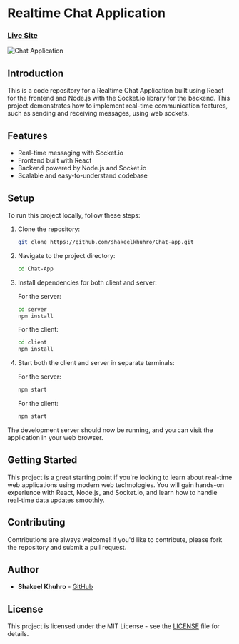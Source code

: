 # Realtime Chat Application

### [Live Site](https://realtime-chat-application.netlify.com)

![Chat Application](https://i.ytimg.com/vi/ZwFA3YMfkoc/maxresdefault.jpg)

## Introduction

This is a code repository for a Realtime Chat Application built using React for the frontend and Node.js with the Socket.io library for the backend. This project demonstrates how to implement real-time communication features, such as sending and receiving messages, using web sockets.

## Features

- Real-time messaging with Socket.io
- Frontend built with React
- Backend powered by Node.js and Socket.io
- Scalable and easy-to-understand codebase

## Setup

To run this project locally, follow these steps:

1. Clone the repository:

   ```bash
   git clone https://github.com/shakeelkhuhro/Chat-app.git
   ```

2. Navigate to the project directory:

   ```bash
   cd Chat-App
   ```

3. Install dependencies for both client and server:

   For the server:

   ```bash
   cd server
   npm install
   ```

   For the client:

   ```bash
   cd client
   npm install
   ```

4. Start both the client and server in separate terminals:

   For the server:

   ```bash
   npm start
   ```

   For the client:

   ```bash
   npm start
   ```

The development server should now be running, and you can visit the application in your web browser.

## Getting Started

This project is a great starting point if you're looking to learn about real-time web applications using modern web technologies. You will gain hands-on experience with React, Node.js, and Socket.io, and learn how to handle real-time data updates smoothly.

## Contributing

Contributions are always welcome! If you'd like to contribute, please fork the repository and submit a pull request.

## Author

- **Shakeel Khuhro** - [GitHub](https://github.com/shakeelkhuhro)

## License

This project is licensed under the MIT License - see the [LICENSE](LICENSE) file for details.
